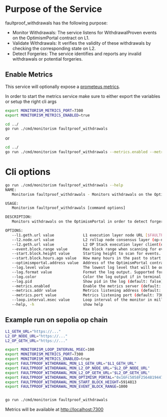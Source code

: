 # Purpose of the Service
faultproof_withdrawals has the following purpose:
- Monitor Withdrawals: The service listens for WithdrawalProven events on the OptimismPortal contract on L1.
- Validate Withdrawals: It verifies the validity of these withdrawals by checking the corresponding state on L2.
- Detect Forgeries: The service identifies and reports any invalid withdrawals or potential forgeries.

## Enable Metrics
This service will optionally expose a [prometeus metrics](https://prometheus.io/docs/concepts/metric_types/).

In order to start the metrics service make sure to either export the variables or setup the right cli args

```bash
export MONITORISM_METRICS_PORT=7300
export MONITORISM_METRICS_ENABLED=true

cd ../
go run ./cmd/monitorism faultproof_withdrawals
```
or 

```bash
cd ../
go run ./cmd/monitorism faultproof_withdrawals --metrics.enabled --metrics.port 7300
```

# Cli options

```bash 
go run ./cmd/monitorism faultproof_withdrawals --help
NAME:
   Monitorism faultproof_withdrawals - Monitors withdrawals on the OptimismPortal in order to detect forgery. Note: Requires chains with Fault Proofs.

USAGE:
   Monitorism faultproof_withdrawals [command options]

DESCRIPTION:
   Monitors withdrawals on the OptimismPortal in order to detect forgery. Note: Requires chains with Fault Proofs.

OPTIONS:
   --l1.geth.url value             L1 execution layer node URL [$FAULTPROOF_WITHDRAWAL_MON_L1_GETH_URL]
   --l2.node.url value             L2 rollup node consensus layer (op-node) URL [$FAULTPROOF_WITHDRAWAL_MON_L2_OP_NODE_URL]
   --l2.geth.url value             L2 OP Stack execution layer client(op-geth) URL [$FAULTPROOF_WITHDRAWAL_MON_L2_OP_GETH_URL]
   --event.block.range value       Max block range when scanning for events (default: 1000) [$FAULTPROOF_WITHDRAWAL_MON_EVENT_BLOCK_RANGE]
   --start.block.height value      Starting height to scan for events. This will take precedence if set. (default: 0) [$FAULTPROOF_WITHDRAWAL_MON_START_BLOCK_HEIGHT]
   --start.block.hours.ago value   How many hours in the past to start to check for forgery. Default will be 336 (14 days) days if not set. The real block to start from will be found within the hour precision. (default: 0) [$FAULTPROOF_WITHDRAWAL_MON_START_HOURS_IN_THE_PAST]
   --optimismportal.address value  Address of the OptimismPortal contract [$FAULTPROOF_WITHDRAWAL_MON_OPTIMISM_PORTAL]
   --log.level value               The lowest log level that will be output (default: INFO) [$MONITORISM_LOG_LEVEL]
   --log.format value              Format the log output. Supported formats: 'text', 'terminal', 'logfmt', 'json', 'json-pretty', (default: text) [$MONITORISM_LOG_FORMAT]
   --log.color                     Color the log output if in terminal mode (default: false) [$MONITORISM_LOG_COLOR]
   --log.pid                       Show pid in the log (default: false) [$MONITORISM_LOG_PID]
   --metrics.enabled               Enable the metrics server (default: false) [$MONITORISM_METRICS_ENABLED]
   --metrics.addr value            Metrics listening address (default: "0.0.0.0") [$MONITORISM_METRICS_ADDR]
   --metrics.port value            Metrics listening port (default: 7300) [$MONITORISM_METRICS_PORT]
   --loop.interval.msec value      Loop interval of the monitor in milliseconds (default: 60000) [$MONITORISM_LOOP_INTERVAL_MSEC]
   --help, -h                      show help
   ```

## Example run on sepolia op chain

```bash
L1_GETH_URL="https://..."
L2_OP_NODE_URL="https://..."
L2_OP_GETH_URL="https://..."

export MONITORISM_LOOP_INTERVAL_MSEC=100
export MONITORISM_METRICS_PORT=7300
export MONITORISM_METRICS_ENABLED=true
export FAULTPROOF_WITHDRAWAL_MON_L1_GETH_URL="$L1_GETH_URL"
export FAULTPROOF_WITHDRAWAL_MON_L2_OP_NODE_URL="$L2_OP_NODE_URL"
export FAULTPROOF_WITHDRAWAL_MON_L2_OP_GETH_URL="$L2_OP_GETH_URL"
export FAULTPROOF_WITHDRAWAL_MON_OPTIMISM_PORTAL="0x16Fc5058F25648194471939df75CF27A2fdC48BC"
export FAULTPROOF_WITHDRAWAL_MON_START_BLOCK_HEIGHT=5914813
export FAULTPROOF_WITHDRAWAL_MON_EVENT_BLOCK_RANGE=1000


go run ./cmd/monitorism faultproof_withdrawals
```

Metrics will be available at [http://localhost:7300](http://localhost:7300)

